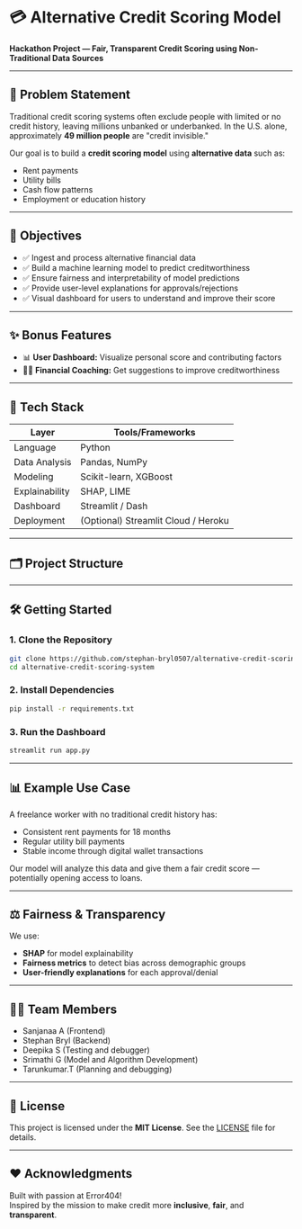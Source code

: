 # 💳 Alternative Credit Scoring Model

**Hackathon Project — Fair, Transparent Credit Scoring using Non-Traditional Data Sources**

---

## 🧠 Problem Statement

Traditional credit scoring systems often exclude people with limited or no credit history, leaving millions unbanked or underbanked. In the U.S. alone, approximately **49 million people** are "credit invisible."

Our goal is to build a **credit scoring model** using **alternative data** such as:
- Rent payments
- Utility bills
- Cash flow patterns
- Employment or education history

---

## 🎯 Objectives

- ✅ Ingest and process alternative financial data
- ✅ Build a machine learning model to predict creditworthiness
- ✅ Ensure fairness and interpretability of model predictions
- ✅ Provide user-level explanations for approvals/rejections
- ✅ Visual dashboard for users to understand and improve their score

---

## ✨ Bonus Features

- 📊 **User Dashboard:** Visualize personal score and contributing factors
- 🧑‍🏫 **Financial Coaching:** Get suggestions to improve creditworthiness

---

## 🧱 Tech Stack

| Layer         | Tools/Frameworks                      |
|--------------|----------------------------------------|
| Language      | Python                                |
| Data Analysis | Pandas, NumPy                         |
| Modeling      | Scikit-learn, XGBoost                 |
| Explainability| SHAP, LIME                            |
| Dashboard     | Streamlit / Dash                      |
| Deployment    | (Optional) Streamlit Cloud / Heroku   |

---

## 🗂️ Project Structure

---

## 🛠️ Getting Started

### 1. Clone the Repository
```bash
git clone https://github.com/stephan-bryl0507/alternative-credit-scoring-system/
cd alternative-credit-scoring-system
```

### 2. Install Dependencies
```bash
pip install -r requirements.txt
```

### 3. Run the Dashboard
```bash
streamlit run app.py
```

---

## 📊 Example Use Case

A freelance worker with no traditional credit history has:
- Consistent rent payments for 18 months
- Regular utility bill payments
- Stable income through digital wallet transactions

Our model will analyze this data and give them a fair credit score — potentially opening access to loans.

---

## ⚖️ Fairness & Transparency

We use:
- **SHAP** for model explainability
- **Fairness metrics** to detect bias across demographic groups
- **User-friendly explanations** for each approval/denial

---

## 🧑‍💻 Team Members

- Sanjanaa A (Frontend)
- Stephan Bryl (Backend)
- Deepika S (Testing and debugger)
- Srimathi G (Model and Algorithm Development)
- Tarunkumar.T (Planning and debugging)

---

## 🧾 License

This project is licensed under the **MIT License**. See the [LICENSE](LICENSE) file for details.

---

## ❤️ Acknowledgments

Built with passion at Error404!  
Inspired by the mission to make credit more **inclusive**, **fair**, and **transparent**.
